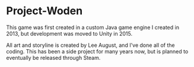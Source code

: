 # Project-Woden
This game was first created in a custom Java game engine I created in 2013, but development was moved to Unity in 2015.

All art and storyline is created by Lee August, and I've done all of the coding. This has been a side project for many years now, but is planned to eventually be released through Steam.
